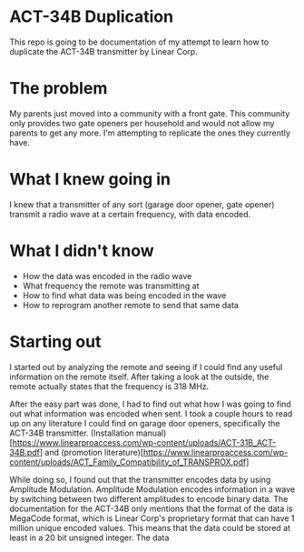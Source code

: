 # ACT-34B Duplication
This repo is going to be documentation of my attempt to learn how to duplicate the ACT-34B transmitter by Linear Corp.

# The problem
My parents just moved into a community with a front gate. This community only provides two gate openers per household and would not allow my parents to get any more. I'm attempting to replicate the ones they currently have.

# What I knew going in
I knew that a transmitter of any sort (garage door opener, gate opener) transmit a radio wave at a certain frequency, with data encoded.

# What I didn't know
 - How the data was encoded in the radio wave
 - What frequency the remote was transmitting at
 - How to find what data was being encoded in the wave
 - How to reprogram another remote to send that same data

# Starting out
I started out by analyzing the remote and seeing if I could find any useful information on the remote itself.
After taking a look at the outside, the remote actually states that the frequency is 318 MHz. 

After the easy part was done, I had to find out what how I was going to find out what information was encoded when sent.
I took a couple hours to read up on any literature I could find on garage door openers, specifically the ACT-34B transmitter. 
(Installation manual)[https://www.linearproaccess.com/wp-content/uploads/ACT-31B_ACT-34B.pdf] and (promotion literature)[https://www.linearproaccess.com/wp-content/uploads/ACT_Family_Compatibility_of_TRANSPROX.pdf]

While doing so, I found out that the transmitter encodes data by using Amplitude Modulation.
Amplitude Modulation encodes information in a wave by switching between two different amplitudes to encode binary data.
The documentation for the ACT-34B only mentions that the format of the data is MegaCode format, which is Linear Corp's proprietary format that can have 1 million unique encoded values. This means that the data could be stored at least in a 20 bit unsigned integer. The data 
